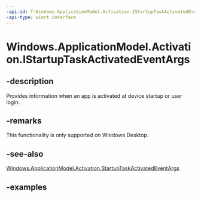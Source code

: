 ```yaml
---
-api-id: T:Windows.ApplicationModel.Activation.IStartupTaskActivatedEventArgs
-api-type: winrt interface
---
```


<!-- Interface syntax.
public interface IStartupTaskActivatedEventArgs : IActivatedEventArgs
-->

# Windows.ApplicationModel.Activation.IStartupTaskActivatedEventArgs

## -description
Provides information when an app is activated at device startup or user login.

## -remarks
This functionality is only supported on Windows Desktop.

## -see-also
[Windows.ApplicationModel.Activation.StartupTaskActivatedEventArgs](startuptaskactivatedeventargs.md)

## -examples
